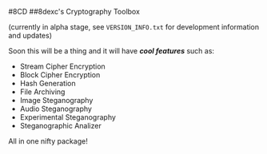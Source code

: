 #8CD
##8dexc's Cryptography Toolbox

(currently in alpha stage, see `VERSION_INFO.txt` for development information and updates)

Soon this will be a thing and it will have **_cool features_** such as:
- Stream Cipher Encryption
- Block Cipher Encryption
- Hash Generation
- File Archiving
- Image Steganography
- Audio Steganography
- Experimental Steganography
- Steganographic Analizer

All in one nifty package!
